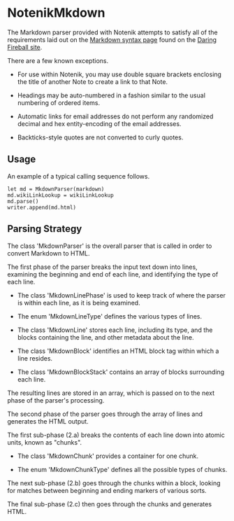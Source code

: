 #  NotenikMkdown

The Markdown parser provided with Notenik attempts to satisfy all of the requirements laid out on the [Markdown syntax page][syntax] found on the [Daring Fireball site][df]. 

[syntax]: https://daringfireball.net/projects/markdown/syntax
[df]: https://daringfireball.net/

There are a few known exceptions. 

* For use within Notenik, you may use double square brackets enclosing the title of another Note to create a link to that Note.

* Headings may be auto-numbered in a fashion similar to the usual numbering of ordered items.  

* Automatic links for email addresses do not perform any randomized decimal and hex entity-encoding of the email addresses. 

* Backticks-style quotes are not converted to curly quotes. 

## Usage

An example of a typical calling sequence follows. 

	let md = MkdownParser(markdown)
    md.wikiLinkLookup = wikiLinkLookup
    md.parse()
    writer.append(md.html)

## Parsing Strategy

The class 'MkdownParser' is the overall parser that is called in order to convert Markdown to HTML. 

The first phase of the parser breaks the input text down into lines, examining the beginning and end of each line, and identifying the type of each line. 

* The class 'MkdownLinePhase' is used to keep track of where the parser is within each line, as it is being examined. 

* The enum 'MkdownLineType' defines the various types of lines. 

* The class 'MkdownLine' stores each line, including its type, and the blocks containing the line, and other metadata about the line. 

* The class 'MkdownBlock' identifies an HTML block tag within which a line resides. 

* The class 'MkdownBlockStack' contains an array of blocks surrounding each line. 

The resulting lines are stored in an array, which is passed on to the next phase of the parser's processing. 

The second phase of the parser goes through the array of lines and generates the HTML output. 

The first sub-phase (2.a) breaks the contents of each line down into atomic units, known as "chunks". 

* The class 'MkdownChunk' provides a container for one chunk. 

* The enum 'MkdownChunkType' defines all the possible types of chunks. 

The next sub-phase (2.b) goes through the chunks within a block, looking for matches between beginning and ending markers of various sorts. 

The final sub-phase (2.c) then goes through the chunks and generates HTML. 
